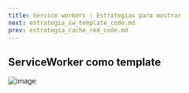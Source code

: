 ```yaml
---
title: Service workers | Estrategias para mostrar
next: estrategia_sw_template_code.md
prev: estrategia_cache_red_code.md
---
```

## ServiceWorker como template

![image](https://user-images.githubusercontent.com/5105812/39147903-46e10c84-4711-11e8-8c5b-1b617371d677.png)

